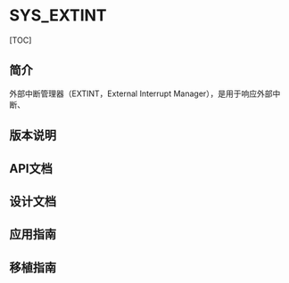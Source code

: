 # SYS_EXTINT

[TOC]



## 简介

外部中断管理器（EXTINT，External Interrupt Manager），是用于响应外部中断、



## 版本说明

## API文档

## 设计文档

## 应用指南

## 移植指南